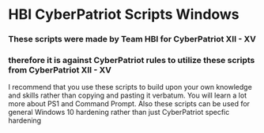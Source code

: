 # HBI CyberPatriot Scripts Windows
### These scripts were made by Team HBI for CyberPatriot XII - XV
### therefore it is against CyberPatriot rules to utilize these scripts from CyberPatriot XII - XV

I recommend that you use these scripts to build upon your own knowledge and skills rather than copying and pasting it verbatum.
You will learn a lot more about PS1 and Command Prompt. Also these scripts can be used for general Windows 10 hardening rather than just CyberPatriot specfic hardening
